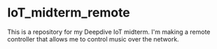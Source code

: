 # IoT_midterm_remote
This is a repository for my Deepdive IoT midterm. I'm making a remote controller that allows me to control music over the network.
